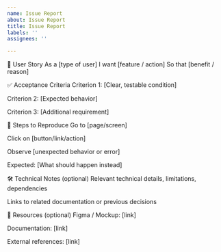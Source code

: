 ```yaml
---
name: Issue Report
about: Issue Report
title: Issue Report
labels: ''
assignees: ''

---
```


🧩 User Story
As a [type of user]
I want [feature / action]
So that [benefit / reason]

✅ Acceptance Criteria
 Criterion 1: [Clear, testable condition]

 Criterion 2: [Expected behavior]

 Criterion 3: [Additional requirement]

🔁 Steps to Reproduce
Go to [page/screen]

Click on [button/link/action]

Observe [unexpected behavior or error]

Expected: [What should happen instead]

🛠 Technical Notes (optional)
 Relevant technical details, limitations, dependencies

 Links to related documentation or previous decisions

📎 Resources (optional)
Figma / Mockup: [link]

Documentation: [link]

External references: [link]
